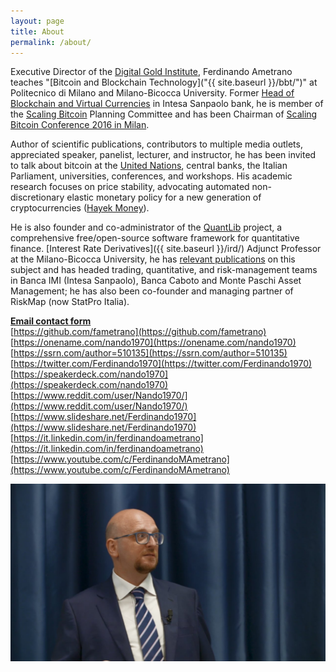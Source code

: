 ```yaml
---
layout: page
title: About
permalink: /about/
---
```


Executive Director of the
[Digital Gold Institute](https://www.digitalgoldinstitute.org),
Ferdinando Ametrano teaches
"[Bitcoin and Blockchain Technology]("{{ site.baseurl }}/bbt/")"
at Politecnico di Milano and Milano-Bicocca University.
Former [Head of Blockchain and Virtual Currencies](https://goo.gl/QdDTuN)
in Intesa Sanpaolo bank, he is member of the [Scaling Bitcoin](https://scalingbitcoin.org/)
Planning Committee and has been Chairman of
[Scaling Bitcoin Conference 2016 in Milan](https://milan2016.scalingbitcoin.org/). 

Author of scientific publications, contributors to multiple media outlets,
appreciated speaker, panelist, lecturer, and instructor, he has been
invited to talk about bitcoin at the
[United Nations](https://www.youtube.com/watch?v=VbwUwioZ9F0&t=330s&index=10&list=PLrVvuryXHYTezxoQBL7Lw3svQEVd2uTzZ),
central banks, the Italian Parliament, universities, conferences, and
workshops. His academic research focuses on price stability, advocating
automated non-discretionary elastic monetary policy for a new generation
of cryptocurrencies ([Hayek Money](https://ssrn.com/abstract=2425270)).

He is also founder and co-administrator of the
[QuantLib](https://www.quantlib.org) project,
a comprehensive free/open-source software framework for quantitative finance.
[Interest Rate Derivatives]({{ site.baseurl }}/ird/) Adjunct Professor at the
Milano-Bicocca University, he has
[relevant publications](https://ssrn.com/author=510135) on this subject and
has headed trading, quantitative, and risk-management teams in Banca IMI
(Intesa Sanpaolo), Banca Caboto and Monte Paschi Asset Management; he has
also been co-founder and managing partner of RiskMap (now StatPro Italia).

**[Email contact form](https://docs.google.com/forms/d/101nW2MzLYJDN69ELY6fdJCys-dNOTEKMUsDni5wW9Aw/edit)**  
[https://github.com/fametrano](https://github.com/fametrano)  
[https://onename.com/nando1970](https://onename.com/nando1970)  
[https://ssrn.com/author=510135](https://ssrn.com/author=510135)  
[https://twitter.com/Ferdinando1970](https://twitter.com/Ferdinando1970)  
[https://speakerdeck.com/nando1970](https://speakerdeck.com/nando1970)  
[https://www.reddit.com/user/Nando1970/](https://www.reddit.com/user/Nando1970/)  
[https://www.slideshare.net/Ferdinando1970](https://www.slideshare.net/Ferdinando1970)  
[https://it.linkedin.com/in/ferdinandoametrano](https://it.linkedin.com/in/ferdinandoametrano)  
[https://www.youtube.com/c/FerdinandoMAmetrano](https://www.youtube.com/c/FerdinandoMAmetrano)

![Ferdinando M. Ametrano](images/201809AmetranoProfileRectangular.jpg)
